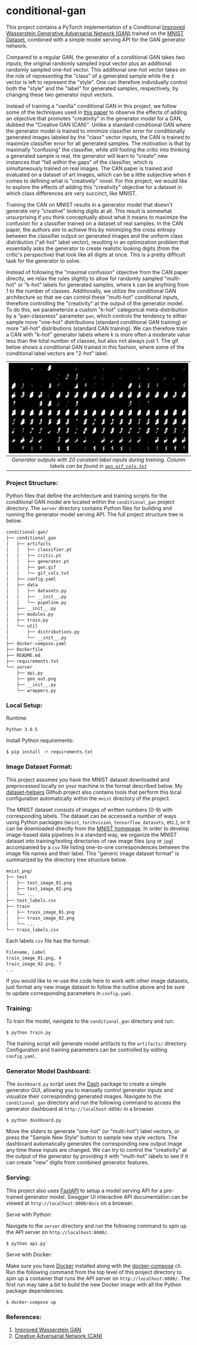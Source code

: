 # conditional-gan

This project contains a PyTorch implementation of a Conditional [Improved Wasserstein Generative Adversarial Network (GAN)](https://arxiv.org/pdf/1704.00028.pdf) trained on the [MNIST Dataset](http://yann.lecun.com/exdb/mnist/), combined with a simple model serving API for the GAN generator network.

Compared to a regular GAN, the generator of a conditional GAN takes two inputs; the original randomly sampled input vector plus an additional randomly sampled one-hot vector. This additional one-hot vector takes on the role of representing the "class" of a generated sample while the z vector is left to represent the "style". One can therefore individually control both the "style" and the "label" for generated samples, respectively, by changing these two generator input vectors.

Instead of training a "vanilla" conditional GAN in this project, we follow some of the techniques used in [this paper](https://arxiv.org/pdf/1706.07068.pdf) to observe the effects of adding an objective that promotes "creativity" in the generator model for a GAN, dubbed the "Creative GAN (CAN)". Unlike a standard conditional GAN where the generator model is trained to minimize classifier error for conditionally generated images labeled by the "class" vector inputs, the CAN is trained to maximize classifier error for all generated samples. The motivation is that by maximally "confusing" the classifier, while still fooling the critic into thinking a generated sample is real, the generator will learn to "create" new instances that "fall within the gaps" of the classifier, which is simultaneously trained on real images. The CAN paper is trained and evaluated on a dataset of art images, which can be a little subjective when it comes to defining what is "creatively" novel. For this project, we would like to explore the effects of adding this "creativity" objective for a dataset in which class differences are very succinct, like MNIST.

Training the CAN on MNIST results in a generator model that doesn't generate very "creative" looking digits at all. This result is somewhat unsurprising if you think conceptually about what it means to maximize the confusion for a classifier trained on a dataset of real samples. In the CAN paper, the authors aim to achieve this by minimizing the cross entropy between the classifier output on generated images and the uniform class distribution ("all-hot" label vector), resulting in an optimization problem that essentially asks the generator to create realistic looking digits (from the critic's perspective) that look like all digits at once. This is a pretty difficult task for the generator to solve.

Instead of following the "maximal confusion" objective from the CAN paper directly, we relax the rules slightly to allow for randomly sampled "multi-hot" or "k-hot" labels for generated samples, where k can be anything from 1 to the number of classes. Additionally, we utilize the conditional GAN architecture so that we can control these "multi-hot" conditional inputs, therefore controlling the "creativity" at the output of the generator model. To do this, we parameterize a custom "k-hot" categorical meta-distribution by a "pan-classness" parameter `pan`, which controls the tendency to either sample more "one-hot" distributions (standard conditional GAN training) or more "all-hot" distributions (standard CAN training). We can therefore train a CAN with "k-hot" generator labels where k is more often a moderate value less than the total number of classes, but also not always just 1. The gif below shows a conditional GAN trained in this fashion, where some of the conditional label vectors are "2-hot" label.   

| ![](conditional_gan/artifacts/gen.gif) |
| :-: |
| *Generator outputs with 20 constant label inputs during training. Column labels can be found in [`gen_gif_cols.txt`](https://github.com/dylanell/conditional-gan/blob/main/conditional_gan/artifacts/gif_cols.txt)* |

### Project Structure:

Python files that define the architecture and training scripts for the conditional GAN model are located within the `conditional_gan` project directory. The `server` directory contains Python files for building and running the generator model serving API. The full project structure tree is below.  

```
conditional-gan/
├── conditional_gan
│   ├── artifacts
│   │   ├── classifier.pt
│   │   ├── critic.pt
│   │   ├── generator.pt
│   │   ├── gen.gif
│   │   └── gif_cols.txt
│   ├── config.yaml
│   ├── data
│   │   ├── datasets.py
│   │   ├── __init__.py
│   │   └── pipeline.py
│   ├── __init__.py
│   ├── modules.py
│   ├── train.py
│   └── util
│       ├── distributions.py
│       └── __init__.py
├── docker-compose.yaml
├── Dockerfile
├── README.md
├── requirements.txt
└── server
    ├── api.py
    ├── gen_out.png
    ├── __init__.py
    └── wrappers.py
```

### Local Setup:

Runtime:

```
Python 3.8.5
```

Install Python requirements:

```
$ pip install -r requirements.txt
```

### Image Dataset Format:

This project assumes you have the MNIST dataset downloaded and preprocessed locally on your machine in the format described below. My [dataset-helpers](https://github.com/dylanell/dataset-helpers) Github project also contains tools that perform this local configuration automatically within the `mnist` directory of the project.

The MNIST dataset consists of images of written numbers (0-9) with corresponding labels. The dataset can be accessed a number of ways using Python packages (`mnist`, `torchvision`, `tensorflow_datasets`, etc.), or it can be downloaded directly from the [MNIST homepage](http://yann.lecun.com/exdb/mnist/). In order to develop image-based data pipelines in a standard way, we organize the MNIST dataset into training/testing directories of raw image files (`png` or `jpg`) accompanied by a `csv` file listing one-to-one correspondences between the image file names and their label. This "generic image dataset format" is summarized by the directory tree structure below.

```
mnist_png/
├── test
│   ├── test_image_01.png
│   ├── test_image_02.png
│   └── ...
├── test_labels.csv
├── train
│   ├── train_image_01.png
│   ├── train_image_02.png
│   └── ...
└── train_labels.csv
```

Each labels `csv` file has the format:

```
Filename, Label
train_image_01.png, 4
train_image_02.png, 7
...
```

If you would like to re-use the code here to work with other image datasets, just format any new image dataset to follow the outline above and be sure to update corresponding parameters in `config.yaml`.

### Training:

To train the model, navigate to the `conditional_gan` directory and run:

```
$ python train.py
```

The training script will generate model artifacts to the `artifacts/` directory. Configuration and training parameters can be controlled by editing `config.yaml`.

### Generator Model Dashboard:

The `dashboard.py` script uses the [Dash](https://dash.plotly.com/) package to create a simple generator GUI, allowing you to manually control generator inputs and visualize their corresponding generated images. Navigate to the `conditional_gan` directory and run the following command to access the generator dashboard at `http://localhost:8050/` in a browser.

```
$ python dashboard.py
```

Move the sliders to generate "one-hot" (or "multi-hot") label vectors, or press the "Sample New Style" button to sample new style vectors. The dashboard automatically generates the corresponding new output image any time these inputs are changed. We can try to control the "creativity" at the output of the generator by providing it with "multi-hot" labels to see if it can create "new" digits from combined generator features.   

### Serving:

This project also uses [FastAPI](https://fastapi.tiangolo.com/) to setup a model serving API for a pre-trained generator model. Swagger UI interactive API documentation can be viewed at `http://localhost:8080/docs` on a browser.

Serve with Python:

Navigate to the `server` directory and run the following command to spin up the API server on `http://localhost:8080/`.

```
$ python api.py
```

Serve with Docker:

Make sure you have [Docker](https://www.docker.com/) installed along with the [docker-compose](https://docs.docker.com/compose/install/) cli. Run the following command from the top level of this project directory to spin up a container that runs the API server on `http://localhost:8080/`. The first run may take a bit to build the new Docker image with all the Python package dependencies.

```
$ docker-compose up
```

### References:

1. [Improved Wasserstein GAN](https://arxiv.org/pdf/1704.00028.pdf)
2. [Creative Adversarial Network (CAN)](https://arxiv.org/pdf/1706.07068.pdf)
